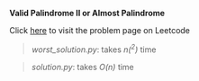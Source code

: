 **Valid Palindrome II or Almost Palindrome**

Click [here](https://leetcode.com/problems/valid-palindrome-ii/) to visit the problem page on Leetcode

> *worst_solution.py*: takes *n(<sup>2</sup>)* time


> *solution.py*: takes *O(n)* time